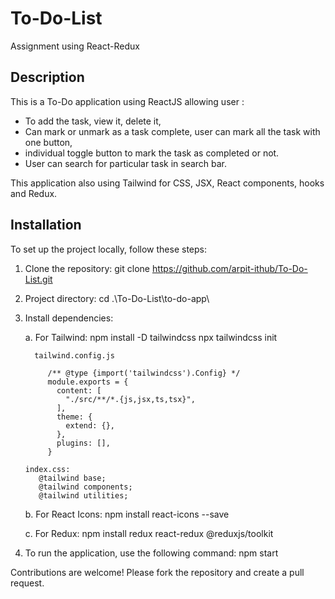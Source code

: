 # To-Do-List
Assignment using React-Redux

## Description
This is a To-Do application using ReactJS allowing user :
- To add the task, view it, delete it,
- Can mark or unmark as a task complete, user can mark all the task with one button,
- individual toggle button to mark the task as completed or not.
- User can search for particular task in search bar.

This application also using Tailwind for CSS, JSX, React components, hooks and Redux.


## Installation
To set up the project locally, follow these steps:

1. Clone the repository:
   git clone https://github.com/arpit-ithub/To-Do-List.git

2. Project directory:
    cd .\To-Do-List\to-do-app\

3. Install dependencies:

   a. For Tailwind:
        npm install -D tailwindcss
        npx tailwindcss init

         tailwind.config.js

            /** @type {import('tailwindcss').Config} */
            module.exports = {
              content: [
                "./src/**/*.{js,jsx,ts,tsx}",
              ],
              theme: {
                extend: {},
              },
              plugins: [],
            }

       index.css:
          @tailwind base;
          @tailwind components;
          @tailwind utilities;

    b. For React Icons:
         npm install react-icons --save

    c. For Redux:
         npm install redux react-redux @reduxjs/toolkit

4. To run the application, use the following command:
    npm start

Contributions are welcome! Please fork the repository and create a pull request.
